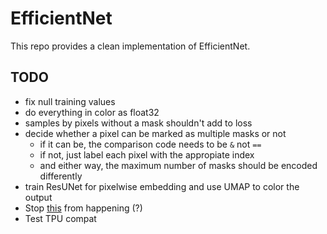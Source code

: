 # EfficientNet
This repo provides a clean implementation of EfficientNet.

## TODO
- fix null training values
- do everything in color as float32
- samples by pixels without a mask shouldn't add to loss
- decide whether a pixel can be marked as multiple masks or not
    - if it can be, the comparison code needs to be `&` not `==`
    - if not, just label each pixel with the appropiate index
    - and either way, the maximum number of masks should be encoded differently
- train ResUNet for pixelwise embedding and use UMAP to color the output
- Stop [this](https://stackoverflow.com/a/58385932) from happening (?)
- Test TPU compat
